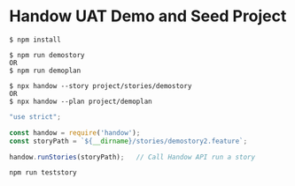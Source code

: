 # Handow UAT Demo and Seed Project

```
$ npm install
```

```
$ npm run demostory
OR
$ npm run demoplan
```


```
$ npx handow --story project/stories/demostory
OR
$ npx handow --plan project/demoplan
```

```js
"use strict";

const handow = require('handow');
const storyPath = `${__dirname}/stories/demostory2.feature`;

handow.runStories(storyPath);   // Call Handow API run a story
```

```
npm run teststory
```

